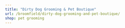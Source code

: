 ```yaml
---
title: "Dirty Dog Grooming & Pet Boutique"
url: /broomfield/dirty-dog-grooming-and-pet-boutique/
shop: pet grooming
---
```


